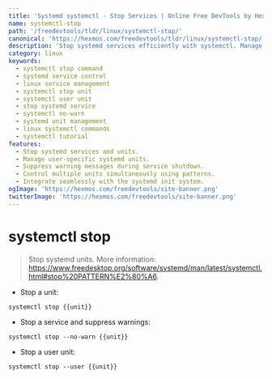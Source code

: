 ```yaml
---
title: 'Systemd systemctl - Stop Services | Online Free DevTools by Hexmos'
name: systemctl-stop
path: '/freedevtools/tldr/linux/systemctl-stop/'
canonical: 'https://hexmos.com/freedevtools/tldr/linux/systemctl-stop/'
description: 'Stop systemd services efficiently with systemctl. Manage units, suppress warnings, and control user units with this command-line tool. Free online tool, no registration required.'
category: linux
keywords:
  - systemctl stop command
  - systemd service control
  - linux service management
  - systemctl stop unit
  - systemctl user unit
  - stop systemd service
  - systemctl no-warn
  - systemd unit management
  - linux systemctl commands
  - systemctl tutorial
features:
  - Stop systemd services and units.
  - Manage user-specific systemd units.
  - Suppress warning messages during service shutdown.
  - Control multiple units simultaneously using patterns.
  - Integrate seamlessly with the systemd init system.
ogImage: 'https://hexmos.com/freedevtools/site-banner.png'
twitterImage: 'https://hexmos.com/freedevtools/site-banner.png'
---
```


# systemctl stop

> Stop systemd units.
> More information: <https://www.freedesktop.org/software/systemd/man/latest/systemctl.html#stop%20PATTERN%E2%80%A6>.

- Stop a unit:

`systemctl stop {{unit}}`

- Stop a service and suppress warnings:

`systemctl stop --no-warn {{unit}}`

- Stop a user unit:

`systemctl stop --user {{unit}}`
